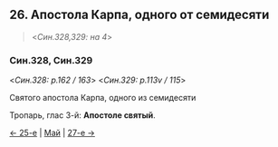
## 26. Апостола Карпа, одного от семидесяти

> <*Син.328,329: на 4*>

### Син.328, Син.329

<*Син.328: p.162 / 163*>
<*Син.329: p.113v / 115*>

Святого апостола Карпа, одного из семидесяти

Тропарь, глас 3-й: **Апостоле святый**.

[← 25-е](05_25_SAB.ru.md) | [Май](README.md#26-й) | [27-е →](05_27_SAB.ru.md)
